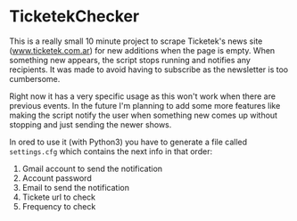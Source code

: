 # TicketekChecker

This is a really small 10 minute project to scrape Ticketek's news site (www.ticketek.com.ar) for new additions when the page is empty. When something new appears, the script stops running and notifies any recipients. It was made to avoid having to subscribe as the newsletter is too cumbersome.

Right now it has a very specific usage as this won't work when there are previous events. In the future I'm planning to add some more features like making the script notify the user when something new comes up without stopping and just sending the newer shows.

In ored to use it (with Python3) you have to generate a file called `settings.cfg` which contains the next info in that order:

1. Gmail account to send the notification
2. Account password
3. Email to send the notification
4. Tickete url to check
5. Frequency to check
